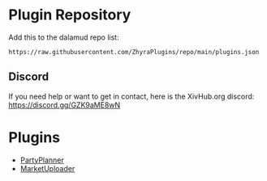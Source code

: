 # Plugin Repository

Add this to  the dalamud repo list:

`https://raw.githubusercontent.com/ZhyraPlugins/repo/main/plugins.json`

## Discord
If you need help or want to get in contact, here is the XivHub.org discord: https://discord.gg/GZK9aME8wN

# Plugins

- [PartyPlanner](https://github.com/ZhyraPlugins/PartyPlanner)
- [MarketUploader](https://github.com/ZhyraPlugins/MarketUploader)
